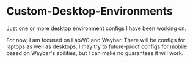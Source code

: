 # Custom-Desktop-Environments
Just one or more desktop environment configs I have been working on. 

For now, I am focused on LabWC and Waybar. There will be configs for laptops as well as desktops. I may try to future-proof configs for mobile based on Waybar's abilities, but I can make no guarantees it will work. 

